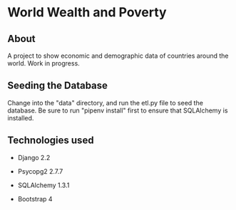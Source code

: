 # World Wealth and Poverty

## About 

A project to show economic and demographic data of countries around the world. Work in progress.

## Seeding the Database 

Change into the "data" directory, and run the etl.py file to seed the database. Be sure to run "pipenv install" first to ensure that SQLAlchemy is installed. 

## Technologies used

* Django 2.2

* Psycopg2 2.7.7

* SQLAlchemy 1.3.1

* Bootstrap 4